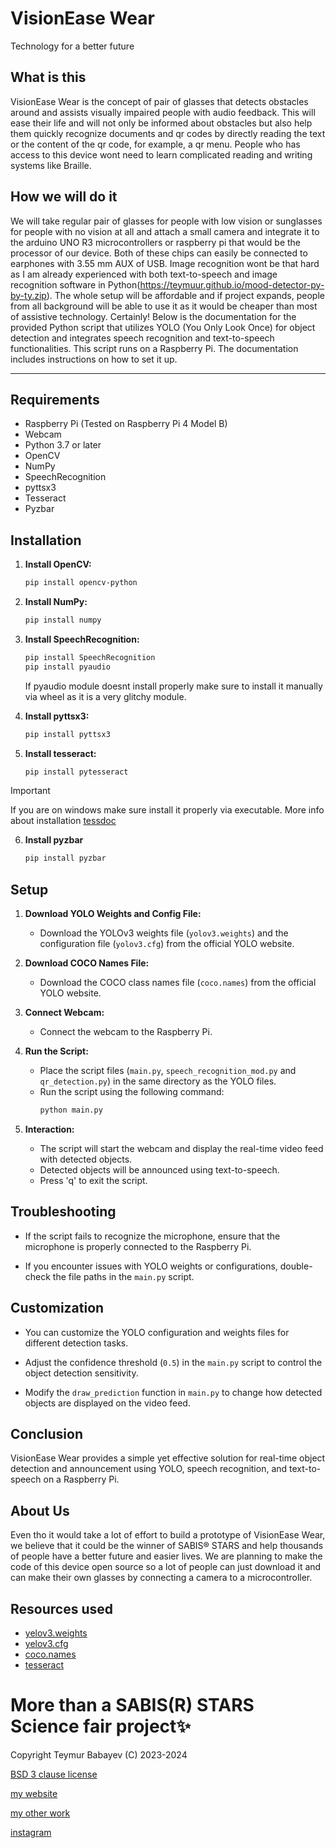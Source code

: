 # VisionEase Wear
Technology for a better future
## What is this
VisionEase Wear is the concept of pair of glasses that detects obstacles around and assists visually impaired people with audio feedback. This will ease their life and will not only be informed about obstacles but also help them quickly recognize documents and qr codes by directly reading the text or the content of the qr code, for example, a qr menu. People who has access to this device wont need to learn complicated reading and writing systems like Braille. 
## How we will do it
We will take regular pair of glasses for people with low vision or sunglasses for people with no vision at all and attach a small camera and integrate it to the arduino UNO R3 microcontrollers or raspberry pi that would be the processor of our device. Both of these chips can easily be connected to earphones with 3.55 mm AUX of USB. Image recognition wont be that hard as I am already experienced with both text-to-speech and image recognition software in Python(https://teymuur.github.io/mood-detector-py-by-ty.zip). The whole setup will be affordable and if project expands, people from all background will be able to use it as it would be cheaper than most of assistive technology.
Certainly! Below is the documentation for the provided Python script that utilizes YOLO (You Only Look Once) for object detection and integrates speech recognition and text-to-speech functionalities. This script runs on a Raspberry Pi. The documentation includes instructions on how to set it up.

---

## Requirements

- Raspberry Pi (Tested on Raspberry Pi 4 Model B)
- Webcam
- Python 3.7 or later
- OpenCV
- NumPy
- SpeechRecognition
- pyttsx3
- Tesseract
- Pyzbar

## Installation

1. **Install OpenCV:**
   ```bash
   pip install opencv-python
   ```

2. **Install NumPy:**
   ```bash
   pip install numpy
   ```

3. **Install SpeechRecognition:**
   ```bash
   pip install SpeechRecognition
   pip install pyaudio
   ```
   If pyaudio module doesnt install properly make sure to install it manually via wheel as it is a very glitchy module.

4. **Install pyttsx3:**
   ```bash
   pip install pyttsx3
   ```

5. **Install tesseract:**
   ```bash
   pip install pytesseract
   ```
> [!IMPORTANT]
> If you are on windows make sure install it properly via executable.
More info about installation [tessdoc](https://tesseract-ocr.github.io/tessdoc/Installation.html)
6. **Install pyzbar**
   ```bash
   pip install pyzbar
   ```
## Setup

1. **Download YOLO Weights and Config File:**
   - Download the YOLOv3 weights file (`yolov3.weights`) and the configuration file (`yolov3.cfg`) from the official YOLO website.

2. **Download COCO Names File:**
   - Download the COCO class names file (`coco.names`) from the official YOLO website.

3. **Connect Webcam:**
   - Connect the webcam to the Raspberry Pi.

4. **Run the Script:**
   - Place the script files (`main.py`, `speech_recognition_mod.py` and `qr_detection.py`) in the same directory as the YOLO files.
   - Run the script using the following command:
     ```bash
     python main.py
     ```
   
5. **Interaction:**
   - The script will start the webcam and display the real-time video feed with detected objects.
   - Detected objects will be announced using text-to-speech.
   - Press 'q' to exit the script.

## Troubleshooting

- If the script fails to recognize the microphone, ensure that the microphone is properly connected to the Raspberry Pi.

- If you encounter issues with YOLO weights or configurations, double-check the file paths in the `main.py` script.

## Customization

- You can customize the YOLO configuration and weights files for different detection tasks.

- Adjust the confidence threshold (`0.5`) in the `main.py` script to control the object detection sensitivity.

- Modify the `draw_prediction` function in `main.py` to change how detected objects are displayed on the video feed.

## Conclusion

VisionEase Wear provides a simple yet effective solution for real-time object detection and announcement using YOLO, speech recognition, and text-to-speech on a Raspberry Pi.

## About Us
Even tho it would take a lot of effort to build a prototype of VisionEase Wear, we believe that it could be the winner of SABIS® STARS and help thousands of people  have a better future and easier lives. We are planning to make the code of this device open source so a lot of people can just download it and can make their own glasses by connecting a camera to a microcontroller. 
## Resources used
- [yelov3.weights](https://pjreddie.com/media/files/yolov3.weights)
- [yelov3.cfg](https://pjreddie.com/media/files/yolov3.cfg)
- [coco.names](https://github.com/pjreddie/darknet/blob/master/data/coco.names)
- [tesseract](https://github.com/tesseract-ocr/tesseract)
# More than a SABIS(R) STARS Science fair project✨

Copyright Teymur Babayev (C) 2023-2024

[BSD 3 clause license](LICENSE)


[my website](https://teymuur.github.io)

[my other work](https://github.com/teymuur)

[instagram](https://instagram.com/teyymuurr)